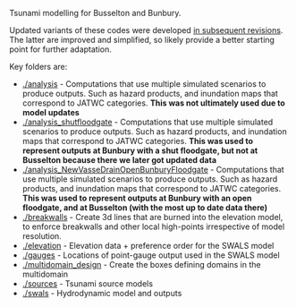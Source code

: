 Tsunami modelling for Busselton and Bunbury.

Updated variants of these codes were developed [in subsequent revisions](../greater_perth_revised2023). The latter are improved and simplified, so likely provide a better starting point for further adaptation.

Key folders are:
* [./analysis](./analysis) - Computations that use multiple simulated scenarios to produce outputs. Such as hazard products, and inundation maps that correspond to JATWC categories. **This was not ultimately used due to model updates**
* [./analysis_shutfloodgate](./analysis_shutfloodgate) - Computations that use multiple simulated scenarios to produce outputs. Such as hazard products, and inundation maps that correspond to JATWC categories. **This was used to represent outputs at Bunbury with a shut floodgate, but not at Busselton because there we later got updated data**
* [./analysis_NewVasseDrainOpenBunburyFloodgate](./analysis_NewVasseDrainOpenBunburyFloodgate) - Computations that use multiple simulated scenarios to produce outputs. Such as hazard products, and inundation maps that correspond to JATWC categories. **This was used to represent outputs at Bunbury with an open floodgate, and at Busselton (with the most up to date data there)**
* [./breakwalls](./breakwalls) - Create 3d lines that are burned into the elevation model, to enforce breakwalls and other local high-points irrespective of model resolution. 
* [./elevation](./elevation) - Elevation data + preference order for the SWALS model
* [./gauges](./gauges) - Locations of point-gauge output used in the SWALS model
* [./multidomain_design](./multidomain_design) - Create the boxes defining domains in the multidomain
* [./sources](./sources) - Tsunami source models
* [./swals](./swals) - Hydrodynamic model and outputs
